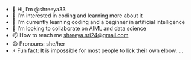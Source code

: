 - 👋 Hi, I’m @shreeya33
- 👀 I’m interested in coding and learning more about it
- 🌱 I’m currently learning coding and a beginner in artificial intelligence 
- 💞️ I’m looking to collaborate on AIML and data science 
- 📫 How to reach me shreeya.sri24@gmail.com
- 😄 Pronouns: she/her
- ⚡ Fun fact: It is impossible for most people to lick their own elbow. ...


<!---
shreeya33/shreeya33 is a ✨ special ✨ repository because its `README.md` (this file) appears on your GitHub profile.
You can click the Preview link to take a look at your changes.
--->
